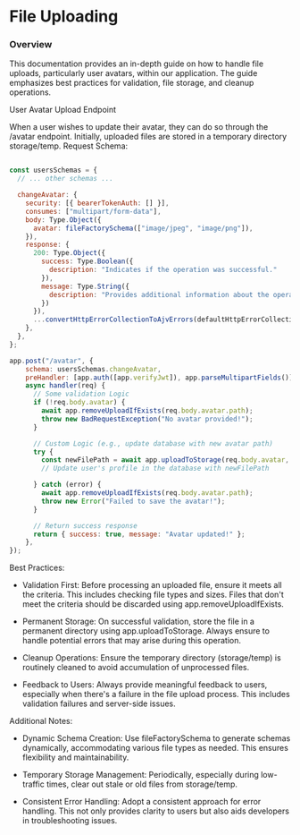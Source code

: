 # File Uploading
### Overview

This documentation provides an in-depth guide on how to handle file uploads, particularly user avatars, within our application.
The guide emphasizes best practices for validation, file storage, and cleanup operations.

User Avatar Upload Endpoint

When a user wishes to update their avatar, they can do so through the /avatar endpoint. Initially, uploaded files are stored in a temporary directory storage/temp.
Request Schema:

```js

const usersSchemas = {
  // ... other schemas ...

  changeAvatar: {
    security: [{ bearerTokenAuth: [] }],
    consumes: ["multipart/form-data"],
    body: Type.Object({
      avatar: fileFactorySchema(["image/jpeg", "image/png"]),
    }),
    response: {
      200: Type.Object({
        success: Type.Boolean({
          description: "Indicates if the operation was successful."
        }),
        message: Type.String({
          description: "Provides additional information about the operation, especially useful for debugging or user feedback."
        })
      }),
      ...convertHttpErrorCollectionToAjvErrors(defaultHttpErrorCollection),
    },
  },
};

app.post("/avatar", {
    schema: usersSchemas.changeAvatar,
    preHandler: [app.auth([app.verifyJwt]), app.parseMultipartFields()],
    async handler(req) {
      // Some validation Logic
      if (!req.body.avatar) {
        await app.removeUploadIfExists(req.body.avatar.path);
        throw new BadRequestException("No avatar provided!");
      }

      // Custom Logic (e.g., update database with new avatar path)
      try {
        const newFilePath = await app.uploadToStorage(req.body.avatar, 'avatars');
        // Update user's profile in the database with newFilePath

      } catch (error) {
        await app.removeUploadIfExists(req.body.avatar.path);
        throw new Error("Failed to save the avatar!");
      }

      // Return success response
      return { success: true, message: "Avatar updated!" };
    },
});
```

Best Practices:

  -  Validation First: Before processing an uploaded file, ensure it meets all the criteria. This includes checking file types and sizes. Files that don't meet the criteria should be discarded using app.removeUploadIfExists.

  -  Permanent Storage: On successful validation, store the file in a permanent directory using app.uploadToStorage. Always ensure to handle potential errors that may arise during this operation.

  -  Cleanup Operations: Ensure the temporary directory (storage/temp) is routinely cleaned to avoid accumulation of unprocessed files.

  -  Feedback to Users: Always provide meaningful feedback to users, especially when there's a failure in the file upload process. This includes validation failures and server-side issues.

Additional Notes:

  -  Dynamic Schema Creation: Use fileFactorySchema to generate schemas dynamically, accommodating various file types as needed. This ensures flexibility and maintainability.

  -  Temporary Storage Management: Periodically, especially during low-traffic times, clear out stale or old files from storage/temp.

  -  Consistent Error Handling: Adopt a consistent approach for error handling. This not only provides clarity to users but also aids developers in troubleshooting issues.